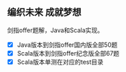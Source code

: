 ## 编织未来 成就梦想

剑指offer题解，Java和Scala实现。

- [x] Java版本到剑指offer国内版全部50题
- [x] Scala版本到剑指offer纪念版全部67题
- [x] Scala版本单测在对应的test目录
